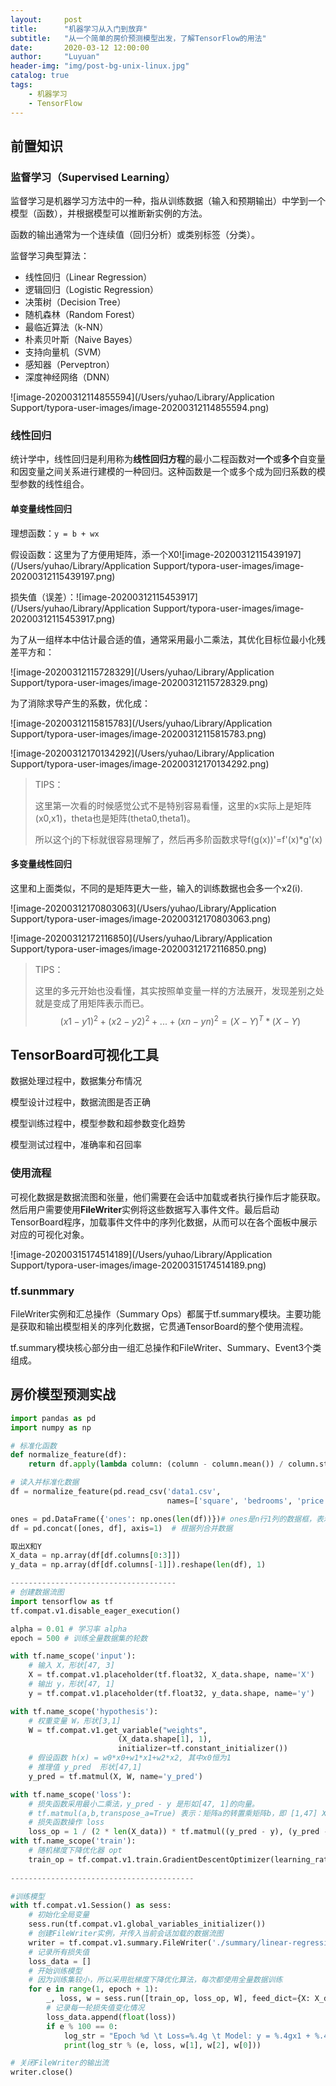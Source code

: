 ```yaml
---
layout:     post
title:      "机器学习从入门到放弃"
subtitle:   "从一个简单的房价预测模型出发，了解TensorFlow的用法"
date:       2020-03-12 12:00:00
author:     "Luyuan"
header-img: "img/post-bg-unix-linux.jpg"
catalog: true
tags:
    - 机器学习
    - TensorFlow
---
```



## 前置知识

### 监督学习（Supervised Learning）

监督学习是机器学习方法中的一种，指从训练数据（输入和预期输出）中学到一个模型（函数），并根据模型可以推断新实例的方法。

函数的输出通常为一个连续值（回归分析）或类别标签（分类）。

监督学习典型算法：

* 线性回归（Linear Regression）
* 逻辑回归（Logistic Regression）
* 决策树（Decision Tree）
* 随机森林（Random Forest）
* 最临近算法（k-NN）
* 朴素贝叶斯（Naive Bayes）
* 支持向量机（SVM）
* 感知器（Perveptron）
* 深度神经网络（DNN）

![image-20200312114855594](/Users/yuhao/Library/Application Support/typora-user-images/image-20200312114855594.png)

### 线性回归

统计学中，线性回归是利用称为**线性回归方程**的最小二程函数对**一个**或**多个**自变量和因变量之间关系进行建模的一种回归。这种函数是一个或多个成为回归系数的模型参数的线性组合。

#### 单变量线性回归

理想函数：`y = b + wx`

假设函数：这里为了方便用矩阵，添一个X0![image-20200312115439197](/Users/yuhao/Library/Application Support/typora-user-images/image-20200312115439197.png)

损失值（误差）：![image-20200312115453917](/Users/yuhao/Library/Application Support/typora-user-images/image-20200312115453917.png)

为了从一组样本中估计最合适的值，通常采用最小二乘法，其优化目标位最小化残差平方和：

![image-20200312115728329](/Users/yuhao/Library/Application Support/typora-user-images/image-20200312115728329.png)

为了消除求导产生的系数，优化成：

![image-20200312115815783](/Users/yuhao/Library/Application Support/typora-user-images/image-20200312115815783.png)

![image-20200312170134292](/Users/yuhao/Library/Application Support/typora-user-images/image-20200312170134292.png)



> TIPS：
>
> 这里第一次看的时候感觉公式不是特别容易看懂，这里的x实际上是矩阵(x0,x1)，theta也是矩阵(theta0,theta1)。
>
> 所以这个j的下标就很容易理解了，然后再多阶函数求导f(g(x))'=f'(x)*g'(x)

#### 多变量线性回归

这里和上面类似，不同的是矩阵更大一些，输入的训练数据也会多一个x2(i). 

![image-20200312170803063](/Users/yuhao/Library/Application Support/typora-user-images/image-20200312170803063.png)

![image-20200312172116850](/Users/yuhao/Library/Application Support/typora-user-images/image-20200312172116850.png)

> TIPS：
>
> 这里的多元开始也没看懂，其实按照单变量一样的方法展开，发现差别之处就是变成了用矩阵表示而已。
> $$
> (x1-y1)^2 + (x2-y2)^2 + ... + (xn-yn)^2 = (X-Y)^T * (X-Y)
> $$



## TensorBoard可视化工具

 数据处理过程中，数据集分布情况

模型设计过程中，数据流图是否正确

模型训练过程中，模型参数和超参数变化趋势

模型测试过程中，准确率和召回率



### 使用流程

可视化数据是数据流图和张量，他们需要在会话中加载或者执行操作后才能获取。然后用户需要使用**FileWriter**实例将这些数据写入事件文件。最后启动TensorBoard程序，加载事件文件中的序列化数据，从而可以在各个面板中展示对应的可视化对象。

![image-20200315174514189](/Users/yuhao/Library/Application Support/typora-user-images/image-20200315174514189.png)

### tf.sunmmary

FileWriter实例和汇总操作（Summary Ops）都属于tf.summary模块。主要功能是获取和输出模型相关的序列化数据，它贯通TensorBoard的整个使用流程。

tf.summary模块核心部分由一组汇总操作和FileWriter、Summary、Event3个类组成。

## 房价模型预测实战

```python
import pandas as pd
import numpy as np

# 标准化函数
def normalize_feature(df):
    return df.apply(lambda column: (column - column.mean()) / column.std())

# 读入并标准化数据
df = normalize_feature(pd.read_csv('data1.csv',
                                   names=['square', 'bedrooms', 'price']))

ones = pd.DataFrame({'ones': np.ones(len(df))})# ones是n行1列的数据框，表示x0恒为1
df = pd.concat([ones, df], axis=1)  # 根据列合并数据

取出X和Y
X_data = np.array(df[df.columns[0:3]])
y_data = np.array(df[df.columns[-1]]).reshape(len(df), 1)

-------------------------------------
# 创建数据流图
import tensorflow as tf
tf.compat.v1.disable_eager_execution()

alpha = 0.01 # 学习率 alpha
epoch = 500 # 训练全量数据集的轮数

with tf.name_scope('input'):
    # 输入 X，形状[47, 3]
    X = tf.compat.v1.placeholder(tf.float32, X_data.shape, name='X')
    # 输出 y，形状[47, 1]
    y = tf.compat.v1.placeholder(tf.float32, y_data.shape, name='y')

with tf.name_scope('hypothesis'):
    # 权重变量 W，形状[3,1]
    W = tf.compat.v1.get_variable("weights",
                        (X_data.shape[1], 1),
                        initializer=tf.constant_initializer())
    # 假设函数 h(x) = w0*x0+w1*x1+w2*x2, 其中x0恒为1
    # 推理值 y_pred  形状[47,1]
    y_pred = tf.matmul(X, W, name='y_pred')

with tf.name_scope('loss'):
    # 损失函数采用最小二乘法，y_pred - y 是形如[47, 1]的向量。
    # tf.matmul(a,b,transpose_a=True) 表示：矩阵a的转置乘矩阵b，即 [1,47] X [47,1]
    # 损失函数操作 loss
    loss_op = 1 / (2 * len(X_data)) * tf.matmul((y_pred - y), (y_pred - y), transpose_a=True)
with tf.name_scope('train'):
    # 随机梯度下降优化器 opt
    train_op = tf.compat.v1.train.GradientDescentOptimizer(learning_rate=alpha).minimize(loss_op)
    
-----------------------------------------

#训练模型
with tf.compat.v1.Session() as sess:
    # 初始化全局变量
    sess.run(tf.compat.v1.global_variables_initializer())
    # 创建FileWriter实例，并传入当前会话加载的数据流图
    writer = tf.compat.v1.summary.FileWriter('./summary/linear-regression-1', sess.graph)
    # 记录所有损失值
    loss_data = []
    # 开始训练模型
    # 因为训练集较小，所以采用批梯度下降优化算法，每次都使用全量数据训练
    for e in range(1, epoch + 1):
        _, loss, w = sess.run([train_op, loss_op, W], feed_dict={X: X_data, y: y_data})
        # 记录每一轮损失值变化情况
        loss_data.append(float(loss))
        if e % 100 == 0:
            log_str = "Epoch %d \t Loss=%.4g \t Model: y = %.4gx1 + %.4gx2 + %.4g"
            print(log_str % (e, loss, w[1], w[2], w[0]))

# 关闭FileWriter的输出流
writer.close()       

```




